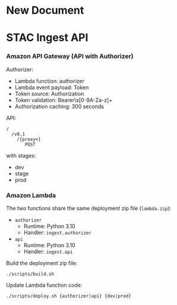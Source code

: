 # New Document

# STAC Ingest API


### Amazon API Gateway (API with Authorizer)

Authorizer:
 - Lambda function: authorizer
 - Lambda event payload: Token
 - Token source: Authorization
 - Token validation: Bearer\s[0-9A-Za-z]+
 - Authorization caching: 300 seconds

API:
```
/
  /v0.1
    /{proxy+}
       POST
```
with stages:
 - dev
 - stage
 - prod


### Amazon Lambda

The two functions share the same deployment zip file (`lambda.zip`):
 - `authorizer`
   - Runtime: Python 3.10
   - Handler: `ingest.authorizer`
 - `api`
   - Runtime: Python 3.10
   - Handler: `ingest.api`

Build the deployment zip file:
```
./scripts/build.sh
```

Update Lambda function code:
```
./scripts/deploy.sh {authorizer|api} {dev|prod}
```

